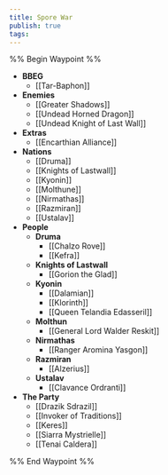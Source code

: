 ```yaml
---
title: Spore War
publish: true
tags:
---
```


%% Begin Waypoint %%
- **BBEG**
	- [[Tar-Baphon]]
- **Enemies**
	- [[Greater Shadows]]
	- [[Undead Horned Dragon]]
	- [[Undead Knight of Last Wall]]
- **Extras**
	- [[Encarthian Alliance]]
- **Nations**
	- [[Druma]]
	- [[Knights of Lastwall]]
	- [[Kyonin]]
	- [[Molthune]]
	- [[Nirmathas]]
	- [[Razmiran]]
	- [[Ustalav]]
- **People**
	- **Druma**
		- [[Chalzo Rove]]
		- [[Kefra]]
	- **Knights of Lastwall**
		- [[Gorion the Glad]]
	- **Kyonin**
		- [[Dalamian]]
		- [[Klorinth]]
		- [[Queen Telandia Edasseril]]
	- **Molthun**
		- [[General Lord Walder Reskit]]
	- **Nirmathas**
		- [[Ranger Aromina Yasgon]]
	- **Razmiran**
		- [[Alzerius]]
	- **Ustalav**
		- [[Clavance Ordranti]]
- **The Party**
	- [[Drazik Sdrazil]]
	- [[Invoker of Traditions]]
	- [[Keres]]
	- [[Siarra Mystrielle]]
	- [[Tenai Caldera]]

%% End Waypoint %%